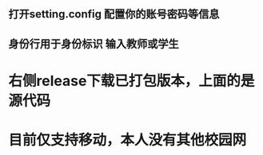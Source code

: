 ## 打开setting.config 配置你的账号密码等信息

## 身份行用于身份标识 输入教师或学生

# 右侧release下载已打包版本，上面的是源代码

# 目前仅支持移动，本人没有其他校园网
